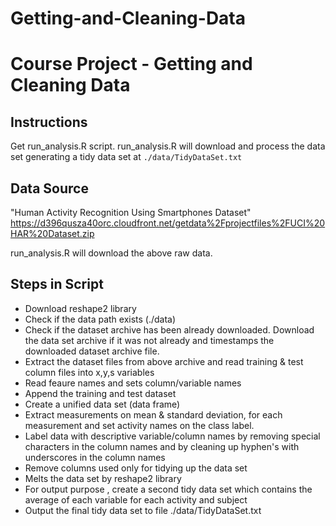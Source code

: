# Getting-and-Cleaning-Data
# Course Project - Getting and Cleaning Data

## Instructions

Get run\_analysis.R script.
run\_analysis.R will download and process the data set generating a tidy data set at `./data/TidyDataSet.txt`

## Data Source

"Human Activity Recognition Using Smartphones Dataset" 
https://d396qusza40orc.cloudfront.net/getdata%2Fprojectfiles%2FUCI%20HAR%20Dataset.zip 

run\_analysis.R will download the above raw data.


## Steps in Script

* Download reshape2 library
* Check if the data path exists (./data)
* Check if the dataset archive has been already downloaded. Download the data set archive if it was not already and timestamps the downloaded dataset archive file.
* Extract the dataset files from above archive and read training & test column files into x,y,s variables
* Read feaure names and sets column/variable names
* Append the training and test dataset
* Create a unified data set (data frame)
* Extract measurements on mean & standard deviation, for each measurement and set activity names on the class label.
* Label data with descriptive variable/column names by removing special characters in the column names and by cleaning up hyphen's with underscores in the column names
* Remove columns used only for tidying up the data set
* Melts the data set by reshape2 library
* For output purpose , create a second tidy data set which contains the average of each variable for each activity and subject
* Output the final tidy data set to file ./data/TidyDataSet.txt
